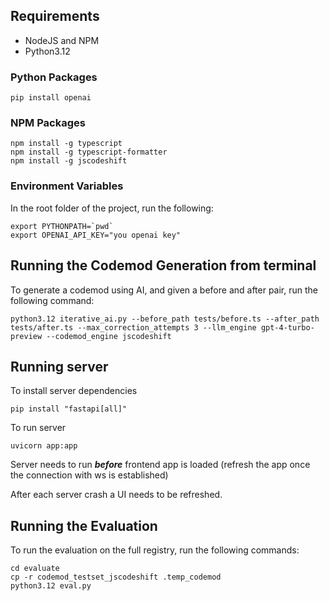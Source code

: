 ## Requirements
* NodeJS and NPM
* Python3.12

### Python Packages
```
pip install openai
```

### NPM Packages
```
npm install -g typescript
npm install -g typescript-formatter
npm install -g jscodeshift
```

### Environment Variables
In the root folder of the project, run the following:
```
export PYTHONPATH=`pwd`
export OPENAI_API_KEY="you openai key"
```

## Running the Codemod Generation from terminal
To generate a codemod using AI, and given a before and after pair, run the following command:
```
python3.12 iterative_ai.py --before_path tests/before.ts --after_path tests/after.ts --max_correction_attempts 3 --llm_engine gpt-4-turbo-preview --codemod_engine jscodeshift
```

## Running server
To install server dependencies
```
pip install "fastapi[all]"
```
To run server
```
uvicorn app:app
```
Server needs to run ***before*** frontend app is loaded (refresh the app once the connection with ws is established)

After each server crash a UI needs to be refreshed.

## Running the Evaluation
To run the evaluation on the full registry, run the following commands:
```
cd evaluate
cp -r codemod_testset_jscodeshift .temp_codemod
python3.12 eval.py
```

